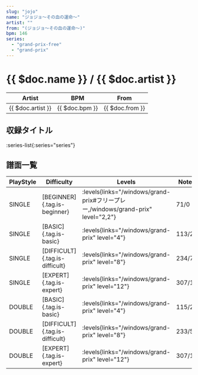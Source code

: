 ```yaml
---
slug: "jojo"
name: "ジョジョ～その血の運命～"
artist: ""
from: "(ジョジョ～その血の運命～)"
bpm: 146
series:
  - "grand-prix-free"
  - "grand-prix"
---
```


# {{ $doc.name }} / {{ $doc.artist }}

|Artist|BPM|From|
|------|---|----|
|{{ $doc.artist }}|{{ $doc.bpm }}|{{ $doc.from }}|

## 収録タイトル

:series-list{:series="series"}

## 譜面一覧

|PlayStyle|Difficulty|Levels|Notes|Movie|
|---------|----------|------|-----|-----|
|SINGLE|[BEGINNER]{.tag.is-beginner}| :levels{links="/windows/grand-prix#フリープレー,/windows/grand-prix" level="2,2"}|71/0||
|SINGLE|[BASIC]{.tag.is-basic}| :levels{links="/windows/grand-prix" level="4"}|113/2||
|SINGLE|[DIFFICULT]{.tag.is-difficult}| :levels{links="/windows/grand-prix" level="8"}|234/7||
|SINGLE|[EXPERT]{.tag.is-expert}| :levels{links="/windows/grand-prix" level="12"}|307/10||
|DOUBLE|[BASIC]{.tag.is-basic}| :levels{links="/windows/grand-prix" level="4"}|115/2||
|DOUBLE|[DIFFICULT]{.tag.is-difficult}| :levels{links="/windows/grand-prix" level="8"}|233/5||
|DOUBLE|[EXPERT]{.tag.is-expert}| :levels{links="/windows/grand-prix" level="12"}|307/10||

